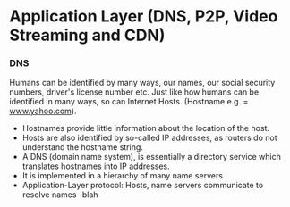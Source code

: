 # Application Layer (DNS, P2P, Video Streaming and CDN)
### DNS
Humans can be identified by many ways, our names, our social security numbers, driver's license number etc. Just like how humans can be identified in many ways, so can Internet Hosts. (Hostname e.g. = www.yahoo.com). 
- Hostnames provide little information about the location of the host. 
- Hosts are also identified by so-called IP addresses, as routers do not understand the hostname string.
- A DNS (domain name system), is essentially a directory service which translates hostnames into IP addresses. 
- It is implemented in a hierarchy of many name servers
- Application-Layer protocol: Hosts, name servers communicate to resolve names
-blah


